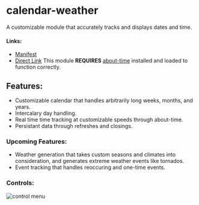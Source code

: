 # calendar-weather
A customizable module that accurately tracks and displays dates and time.
#### Links:
* [Manifest](https://github.com/DasSauerkraut/calendar-weather/blob/master/package/module.json)
* [Direct Link](https://github.com/DasSauerkraut/calendar-weather/blob/master/package/calendar-weather-v1.0.0.zip)
This module **REQUIRES** [about-time](https://gitlab.com/tposney/about-time) installed and loaded to function correctly.
## Features:
* Customizable calendar that handles arbitrarily long weeks, months, and years. 
* Intercalary day handling.
* Real time time tracking at customizable speeds through about-time.
* Persistant data through refreshes and closings.
### Upcoming Features:
* Weather generation that takes custom seasons and climates into consideration, and generates extreme weather events like tornados.
* Event tracking that handles reoccuring and one-time events.
### Controls:
![control menu](https://i.imgur.com/yUysSNH.png)
